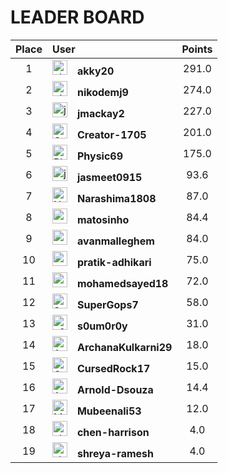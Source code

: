 
# **LEADER BOARD**

| **Place** | **User** | **Points** |
| :-------: | :------- | :------: |
| 1 | <img src="https://avatars.githubusercontent.com/u/126786356?v=4" alt="akky20" width="24" height="24">&emsp;**akky20** | 291.0 |
| 2 | <img src="https://avatars.githubusercontent.com/u/54469384?v=4" alt="nikodemj9" width="24" height="24">&emsp;**nikodemj9** | 274.0 |
| 3 | <img src="https://avatars.githubusercontent.com/u/5486901?v=4" alt="jmackay2" width="24" height="24">&emsp;**jmackay2** | 227.0 |
| 4 | <img src="https://avatars.githubusercontent.com/u/172131969?v=4" alt="Creator-1705" width="24" height="24">&emsp;**Creator-1705** | 201.0 |
| 5 | <img src="https://avatars.githubusercontent.com/u/162324988?v=4" alt="Physic69" width="24" height="24">&emsp;**Physic69** | 175.0 |
| 6 | <img src="https://avatars.githubusercontent.com/u/23265149?v=4" alt="jasmeet0915" width="24" height="24">&emsp;**jasmeet0915** | 93.6 |
| 7 | <img src="https://avatars.githubusercontent.com/u/204998127?v=4" alt="Narashima1808" width="24" height="24">&emsp;**Narashima1808** | 87.0 |
| 8 | <img src="https://avatars.githubusercontent.com/u/40249250?v=4" alt="matosinho" width="24" height="24">&emsp;**matosinho** | 84.4 |
| 9 | <img src="https://avatars.githubusercontent.com/u/7413624?v=4" alt="avanmalleghem" width="24" height="24">&emsp;**avanmalleghem** | 84.0 |
| 10 | <img src="https://avatars.githubusercontent.com/u/106218485?v=4" alt="pratik-adhikari" width="24" height="24">&emsp;**pratik-adhikari** | 75.0 |
| 11 | <img src="https://avatars.githubusercontent.com/u/27130471?v=4" alt="mohamedsayed18" width="24" height="24">&emsp;**mohamedsayed18** | 72.0 |
| 12 | <img src="https://avatars.githubusercontent.com/u/43175555?v=4" alt="SuperGops7" width="24" height="24">&emsp;**SuperGops7** | 58.0 |
| 13 | <img src="https://avatars.githubusercontent.com/u/75070782?v=4" alt="s0um0r0y" width="24" height="24">&emsp;**s0um0r0y** | 31.0 |
| 14 | <img src="https://avatars.githubusercontent.com/u/161116503?v=4" alt="ArchanaKulkarni29" width="24" height="24">&emsp;**ArchanaKulkarni29** | 18.0 |
| 15 | <img src="https://avatars.githubusercontent.com/u/82680922?v=4" alt="CursedRock17" width="24" height="24">&emsp;**CursedRock17** | 15.0 |
| 16 | <img src="https://avatars.githubusercontent.com/u/71880369?v=4" alt="Arnold-Dsouza" width="24" height="24">&emsp;**Arnold-Dsouza** | 14.4 |
| 17 | <img src="https://avatars.githubusercontent.com/u/95215270?v=4" alt="Mubeenali53" width="24" height="24">&emsp;**Mubeenali53** | 12.0 |
| 18 | <img src="https://avatars.githubusercontent.com/u/18173602?v=4" alt="chen-harrison" width="24" height="24">&emsp;**chen-harrison** | 4.0 |
| 19 | <img src="https://avatars.githubusercontent.com/u/214097032?v=4" alt="shreya-ramesh" width="24" height="24">&emsp;**shreya-ramesh** | 4.0 |
